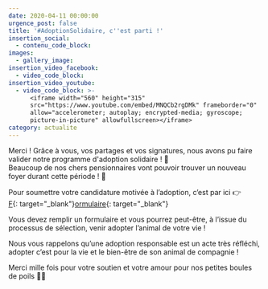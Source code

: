 ```yaml
---
date: 2020-04-11 00:00:00
urgence_post: false
title: '#AdoptionSolidaire, c''est parti !'
insertion_social:
  - contenu_code_block:
images:
  - gallery_image:
insertion_video_facebook:
  - video_code_block:
insertion_video_youtube:
  - video_code_block: >-
      <iframe width="560" height="315"
      src="https://www.youtube.com/embed/MNQCb2rgDMk" frameborder="0"
      allow="accelerometer; autoplay; encrypted-media; gyroscope;
      picture-in-picture" allowfullscreen></iframe>
category: actualite
---
```


Merci \! Gr&acirc;ce &agrave; vous, vos partages et vos signatures, nous avons pu faire valider notre programme d'adoption solidaire \! 🙌<br>Beaucoup de nos chers pensionnaires vont pouvoir trouver un nouveau foyer durant cette p&eacute;riode \! 🎉

Pour soumettre votre candidature motiv&eacute;e &agrave; l’adoption, c’est par ici 👉<br>[F](https://www.la-spa.fr/formulaire-adoption-solidaire-covid-19){: target="_blank"}[ormulaire](https://www.la-spa.fr/formulaire-adoption-solidaire-covid-19){: target="_blank"}

Vous devez remplir un formulaire et vous pourrez peut-&ecirc;tre, &agrave; l’issue du processus de s&eacute;lection, venir adopter l’animal de votre vie \!

Nous vous rappelons qu’une adoption responsable est un acte tr&egrave;s r&eacute;fl&eacute;chi, adopter c’est pour la vie et le bien-&ecirc;tre de son animal de compagnie \!&nbsp;

Merci mille fois pour votre soutien et votre amour pour nos petites boules de poils 🙏🧡